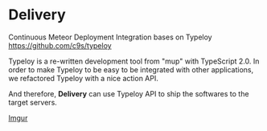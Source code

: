 # Delivery

Continuous Meteor Deployment Integration bases on Typeloy <https://github.com/c9s/typeloy>

Typeloy is a re-written development tool from "mup" with TypeScript 2.0. In order to make Typeloy to be easy to be integrated with other applications,
we refactored Typeloy with a nice action API.

And therefore, **Delivery** can use Typeloy API to ship the softwares to the target servers.

[Imgur](http://i.imgur.com/Y4y9CSK.png)
